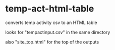 # temp-act-html-table
converts temp activity csv to an HTML table

looks for "tempactinput.csv" in the same directory

also "site_top.html" for the top of the outputs
